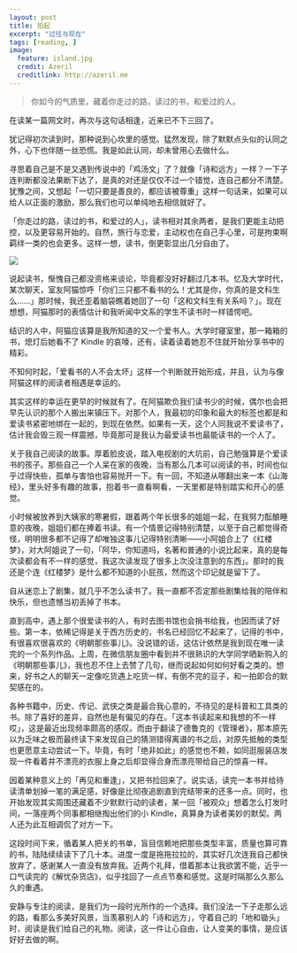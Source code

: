 ```yaml
---
layout: post
title: 拾起
excerpt: "过往与现在"
tags: [reading, ]
image:
  feature: island.jpg
  credit: Azeril
  creditlink: http://azeril.me
---
```



> 你如今的气质里，藏着你走过的路，读过的书，和爱过的人。

在读某一篇网文时，再次与这句话相逢，近来已不下三回了。

犹记得初次读到时，那种说到心坎里的感觉。猛然发现，除了默默点头似的认同之外，心下也伴随一丝恐慌。我是如此认同，却未曾用心去做什么。

寻思着自己是不是又遇到传说中的「鸡汤文」了？就像「诗和远方」一样？一下子连判断都没法果断下达了，是真的对还是仅仅不过一个错觉，连自己都分不清楚。犹豫之间，又想起「一切只要是善良的，都应该被尊重」这样一句话来，如果可以给人以正面的激励，那么我们也可以单纯地去相信就好了。

「你走过的路，读过的书，和爱过的人」，读书相对其余两者，是我们更能主动把控，以及更容易开始的。自然，旅行与恋爱，主动权也在自己手心里，可是拘束啊羁绊一类的也会更多。这样一想，读书，倒更彰显出几分自由了。

![](http://paw.cat/lemon/FilmTheBoyandtheWorldStay.jpg)

说起读书，惭愧自己都没资格来谈论，毕竟都没好好翻过几本书。忆及大学时代，某次聊天，室友阿猫惊呼「你们三只都不看书的么！尤其是你，你真的是文科生么……」那时候，我还歪着脑袋瞧着她回了一句「这和文科生有关系吗？」。现在想想，阿猫那时的表情估计和我听闻中文系的学生不读书时一样错愕吧。

结识的人中，阿猫应该算是我所知道的又一个爱书人。大学时寝室里，那一箱箱的书，熄灯后她看不了 Kindle 的哀嚎，还有，读着读着她忍不住就开始分享书中的精彩。

不知何时起，「爱看书的人不会太坏」这样一个判断就开始形成，并且，认为与像阿猫这样的阅读者相遇是幸运的。

其实这样的幸运在更早的时候就有了。在阿猫欺负我们读书少的时候，偶尔也会把早先认识的那个人搬出来镇压下。对那个人，我最初的印象和最大的标签也都是和爱读书紧密地绑在一起的，到现在依然。如果有一天，这个人同我说不爱读书了，估计我会毁三观一样震撼，毕竟那可是我认为最爱读书也最能读书的一个人了。

关于我自己阅读的故事。厚着脸皮说，踏入电视剧的大坑前，自己勉强算是个爱读书的孩子。那些自己一个人呆在家的夜晚，当有那么几本可以阅读的书，时间也似乎过得快些，孤单与害怕也容易抛开一下。有一回，不知道从哪翻出来一本《山海经》，里头好多有趣的故事，抱着书一直看啊看，一天里都是特别踏实和开心的感觉。

小时候被放养到大姨家的寒暑假，跟着两个年长很多的姐姐一起，在我努力酝酿睡意的夜晚，姐姐们都在捧着书读。有一个情景记得特别清楚，以至于自己都觉得奇怪，明明很多都不记得了却唯独这事儿记得特别清晰——小阿姐合上了《红楼梦》，对大阿姐说了一句，「阿华，你知道吗，名著和普通的小说比起来，真的是每次读都会有不一样的感觉，我这次读发现了很多上次没注意到的东西」。那时的我还是个连《红楼梦》是什么都不知道的小屁孩，然而这个印记就是留下了。

自从迷恋上了剧集，就几乎不怎么读书了。我一直都不否定那些剧集给我的陪伴和快乐，但也遗憾当初丢掉了书本。

直到高中，遇上那个很爱读书的人，有时去图书馆也会捎书给我，也因而读了好些。第一本，依稀记得是关于西方历史的，书名已经回忆不起来了，记得的书中，有很喜欢很喜欢的《明朝那些事儿》。没说错的话，这估计依然是我到现在唯一读完的一个系列作品。上周，在微信朋友圈中看到并不很熟识的大学同学晒新购入的《明朝那些事儿》，我也忍不住上去赞了几句，继而说起如何如何好看之类的。想来，好书之人的聊天一定像吃货遇上吃货一样，有倒不完的豆子，和一拍即合的默契感在的。

各种书籍中，历史、传记、武侠之类是最合我心意的，不待见的是科普和工具类的书。除了喜好的差异，自然也是有偏见的存在。「这本书读起来和我想的不一样哎」，这是最近出现频率颇高的感叹。而由于翻读了德鲁克的《管理者》，那本原先以为乏味之极而最终读下来发现自己的猜测错得离谱的书之后，对原先抵触的类型也更愿意主动尝试一下。毕竟，有时「绝非如此」的感觉也不赖，如同逛服装店发现一件看着并不漂亮的衣服上身之后却显得合身而漂亮带给自己的惊喜一样。

因着某种意义上的「再见和重逢」，又把书捡回来了。说实话，读完一本书并给待读清单划掉一笔的满足感，好像是比彻夜追剧直到完结带来的还多一点。同时，也开始发现其实周围还藏着不少默默行动的读者，某一回「被观众」想着怎么打发时间，一落座两个同事都相继掏出他们的小 Kindle，真算身为读者美妙的默契。两人还为此互相调侃了对方一下。

这段时间下来，循着某人把关的书单，盲目信赖地把那些类型丰富，质量也算可靠的书，陆陆续续读下了几十本。进度一度是拖拖拉拉的，其实好几次连我自己都快放弃了，感谢某人一直没有放弃我。近两个礼拜，借着那本让我欲罢不能，近乎一口气读完的《解忧杂货店》，似乎找回了一点点节奏和感觉。这是时隔那么久那么久的重遇。

安静与专注的阅读，是我们为一段时光所作的一个选择。我们没法一下子走那么远的路，看那么多美好风景，当羡慕别人的「诗和远方」，守着自己的「地和锄头」时，阅读是我们给自己的礼物。阅读，这一件让心自由，让人变美的事情，是应该好好去做的啊。
